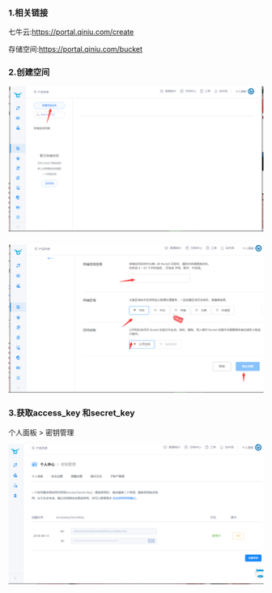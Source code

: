 ### 1.相关链接

七牛云:https://portal.qiniu.com/create

存储空间:https://portal.qiniu.com/bucket

### 2.创建空间

![](/assets/172-01.png)

### ![](/assets/172-02.png)

### 3.获取access\_key 和secret\_key

个人面板 &gt; 密钥管理

![](/assets/172-04.png)

